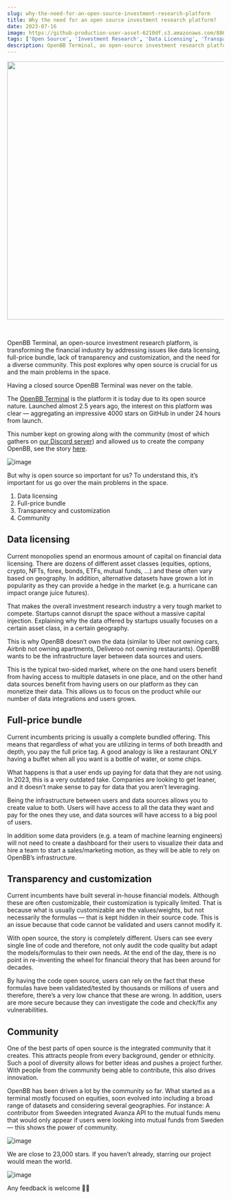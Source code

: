 ```yaml
---
slug: why-the-need-for-an-open-source-investment-research-platform
title: Why the need for an open source investment research platform?
date: 2023-07-16
image: https://github-production-user-asset-6210df.s3.amazonaws.com/88618738/280555950-76a539bb-bb5a-46a8-b4ab-d2875a697921.png
tags: ['Open Source', 'Investment Research', 'Data Licensing', 'Transparency', 'Community']
description: OpenBB Terminal, an open-source investment research platform, is transforming the financial industry by addressing issues like data licensing, full-price bundle, lack of transparency and customization, and the need for a diverse community. This post explores why open source is crucial for us and the main problems in the space.
---
```


<p align="center">
    <img width="600" src="https://github-production-user-asset-6210df.s3.amazonaws.com/88618738/280555950-76a539bb-bb5a-46a8-b4ab-d2875a697921.png"/>
</p>

<br />

OpenBB Terminal, an open-source investment research platform, is transforming the financial industry by addressing issues like data licensing, full-price bundle, lack of transparency and customization, and the need for a diverse community. This post explores why open source is crucial for us and the main problems in the space.

<!-- truncate -->

<div style={{borderTop: '1px solid #0088CC', margin: '1.5em 0'}} />

Having a closed source OpenBB Terminal was never on the table.

The [OpenBB Terminal](https://github.com/OpenBB-finance/OpenBBTerminal) is the platform it is today due to its open source nature. Launched almost 2.5 years ago, the interest on this platform was clear — aggregating an impressive 4000 stars on GitHub in under 24 hours from launch.

This number kept on growing along with the community (most of which gathers on [our Discord server](http://openbb.co/discord)) and allowed us to create the company OpenBB, see the story [here](http://openbb.co/blog/gme-didnt-take-me-to-the-moon-but-gamestonk-terminal-did).

![image](https://github.com/Meg1211/my-website/assets/88618738/d7b91689-b820-40bb-88cd-e41e15a227f6)

But why is open source so important for us? To understand this, it’s important for us go over the main problems in the space.

<ol>
    <li>Data licensing</li>
    <li>Full-price bundle</li>
    <li>Transparency and customization</li>
    <li>Community</li>
</ol>

## Data licensing

Current monopolies spend an enormous amount of capital on financial data licensing. There are dozens of different asset classes (equities, options, crypto, NFTs, forex, bonds, ETFs, mutual funds, …) and these often vary based on geography. In addition, alternative datasets have grown a lot in popularity as they can provide a hedge in the market (e.g. a hurricane can impact orange juice futures).

That makes the overall investment research industry a very tough market to compete. Startups cannot disrupt the space without a massive capital injection. Explaining why the data offered by startups usually focuses on a certain asset class, in a certain geography.

This is why OpenBB doesn’t own the data (similar to Uber not owning cars, Airbnb not owning apartments, Deliveroo not owning restaurants). OpenBB wants to be the infrastructure layer between data sources and users.

This is the typical two-sided market, where on the one hand users benefit from having access to multiple datasets in one place, and on the other hand data sources benefit from having users on our platform as they can monetize their data. This allows us to focus on the product while our number of data integrations and users grows.

## Full-price bundle

Current incumbents pricing is usually a complete bundled offering. This means that regardless of what you are utilizing in terms of both breadth and depth, you pay the full price tag. A good analogy is like a restaurant ONLY having a buffet when all you want is a bottle of water, or some chips.

What happens is that a user ends up paying for data that they are not using. In 2023, this is a very outdated take. Companies are looking to get leaner, and it doesn’t make sense to pay for data that you aren’t leveraging.

Being the infrastructure between users and data sources allows you to create value to both. Users will have access to all the data they want and pay for the ones they use, and data sources will have access to a big pool of users.

In addition some data providers (e.g. a team of machine learning engineers) will not need to create a dashboard for their users to visualize their data and hire a team to start a sales/marketing motion, as they will be able to rely on OpenBB’s infrastructure.

## Transparency and customization

Current incumbents have built several in-house financial models. Although these are often customizable, their customization is typically limited. That is because what is usually customizable are the values/weights, but not necessarily the formulas — that is kept hidden in their source code. This is an issue because that code cannot be validated and users cannot modify it.

With open source, the story is completely different. Users can see every single line of code and therefore, not only audit the code quality but adapt the models/formulas to their own needs. At the end of the day, there is no point in re-inventing the wheel for financial theory that has been around for decades.

By having the code open source, users can rely on the fact that these formulas have been validated/tested by thousands or millions of users and therefore, there’s a very low chance that these are wrong. In addition, users are more secure because they can investigate the code and check/fix any vulnerabilities.

## Community

One of the best parts of open source is the integrated community that it creates. This attracts people from every background, gender or ethnicity. Such a pool of diversity allows for better ideas and pushes a project further. With people from the community being able to contribute, this also drives innovation.

OpenBB has been driven a lot by the community so far. What started as a terminal mostly focused on equities, soon evolved into including a broad range of datasets and considering several geographies. For instance: A contributor from Sweeden integrated Avanza API to the mutual funds menu that would only appear if users were looking into mutual funds from Sweden — this shows the power of community.

<div style={{borderTop: '1px solid #0088CC', margin: '1.5em 0'}} />

![image](https://github.com/Meg1211/my-website/assets/88618738/9c1b32d4-1efb-4dd4-b1fe-3b8be17f3fc4)

We are close to 23,000 stars. If you haven’t already, starring our project would mean the world.

![image](https://github.com/Meg1211/my-website/assets/88618738/f285e5dc-7765-4aab-8bb8-2e1e58493e86)

Any feedback is welcome 🙏🏽
